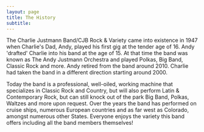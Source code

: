 ```yaml
---
layout: page
title: The History
subtitle: 
---
```


The Charlie Justmann Band/CJB Rock & Variety came into existence in 1947 when Charlie's Dad, Andy, played his first gig at the tender age of 16. Andy 'drafted' Charlie into his band at the age of 15. At that time the band was known as The Andy Justmann Orchestra and played Polkas, Big Band, Classic Rock and more. Andy retired from the band around 2010. Charlie had taken the band in a different direction starting around 2000.   

Today the band is a professional, well-oiled, working machine that specializes in Classic Rock and Country, but will also perform Latin & Contemporary Rock, but can still knock out of the park Big Band, Polkas, Waltzes and more upon request. Over the years the band has performed on cruise ships, numerous European countries and as far west as Colorado, amongst numerous other States. Everyone enjoys the variety this band offers including all the band members themselves! 
